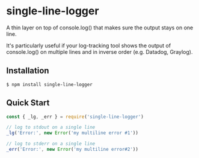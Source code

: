 # single-line-logger

A thin layer on top of console.log() that makes sure the output stays on one line.

It's particularly useful if your log-tracking tool shows the output of console.log() on multiple lines and in inverse order (e.g. Datadog, Graylog).

## Installation

```shell
$ npm install single-line-logger
```

## Quick Start

```js
const { _lg, _err } = require('single-line-logger')

// log to stdout on a single line
_lg('Error:', new Error('my multiline error #1'))

// log to stderr on a single line
_err('Error:', new Error('my multiline error#2'))
```
